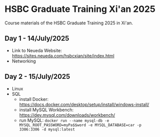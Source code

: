 # HSBC Graduate Training Xi'an 2025
Course materials of the HSBC Graduate Training 2025 in Xi'an.

## Day 1 - 14/July/2025
- Link to Neueda Website: https://sites.neueda.com/hsbcxian/site/index.html
- Networking

## Day 2 - 15/July/2025
- Linux
- SQL
  - install Docker: https://docs.docker.com/desktop/setup/install/windows-install/
  - install MySQL Workbench: https://dev.mysql.com/downloads/workbench/
  - run MySQL: `docker run --name mysql-db -e MYSQL_ROOT_PASSWORD=myPa$$word -e MYSQL_DATABASE=car -p 3306:3306 -d mysql:latest`

